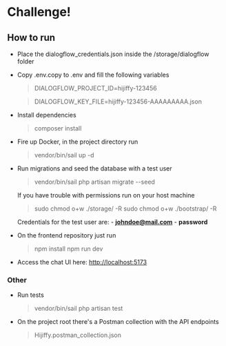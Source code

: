 # Challenge!


## How to run
- Place the dialogflow_credentials.json inside the /storage/dialogflow folder
- Copy .env.copy to .env and fill the following variables 
	> DIALOGFLOW_PROJECT_ID=hijiffy-123456
    
    > DIALOGFLOW_KEY_FILE=hijiffy-123456-AAAAAAAAA.json
- Install dependencies
	> composer install
- Fire up Docker, in the project directory run
	> vendor/bin/sail up -d
- Run migrations and seed the database with a test user
	> vendor/bin/sail php artisan migrate --seed
	
	If you have trouble with permissions run on your host machine
	> sudo chmod o+w ./storage/ -R
	sudo chmod o+w ./bootstrap/ -R
	
	Credentials for the test user are: 
		- **johndoe@mail.com** 
		- **password**
- On the frontend repository just run
	> npm install
	> npm run dev
	
- Access the chat UI here: [http://localhost:5173](http://localhost:5173)

### Other
- Run tests
	> vendor/bin/sail php artisan test
- On the project root there's a Postman collection with the API endpoints
	> Hijiffy.postman_collection.json
